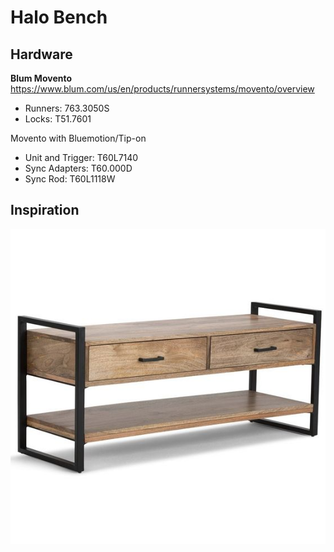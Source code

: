 # Halo Bench

## Hardware

**Blum Movento**
<https://www.blum.com/us/en/products/runnersystems/movento/overview>

* Runners: 763.3050S
* Locks: T51.7601

Movento with Bluemotion/Tip-on

* Unit and Trigger: T60L7140
* Sync Adapters: T60.000D
* Sync Rod: T60L1118W

## Inspiration

![Bench](./Images/Inspiration.jpg)
